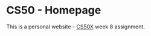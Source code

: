 # CS50 - Homepage  

This is a personal website - [CS50X](https://cs50.harvard.edu/x/2022/psets/8/) week 8 assignment.